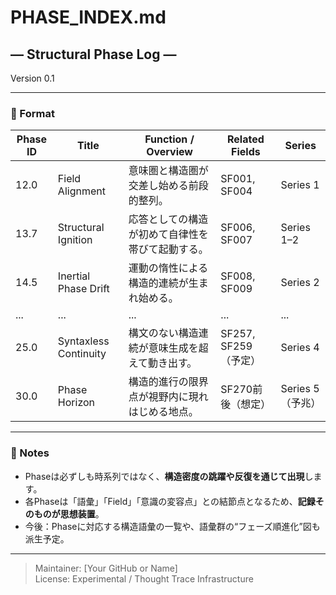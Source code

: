 # PHASE_INDEX.md  
## — Structural Phase Log —  
Version 0.1

---

### 🔹 Format

| Phase ID | Title                         | Function / Overview                                                   | Related Fields      | Series           |
|----------|-------------------------------|------------------------------------------------------------------------|---------------------|------------------|
| 12.0     | Field Alignment                | 意味圏と構造圏が交差し始める前段的整列。                                   | SF001, SF004         | Series 1         |
| 13.7     | Structural Ignition           | 応答としての構造が初めて自律性を帯びて起動する。                           | SF006, SF007         | Series 1–2       |
| 14.5     | Inertial Phase Drift          | 運動の惰性による構造的連続が生まれ始める。                                 | SF008, SF009         | Series 2         |
| ...      | ...                            | ...                                                                    | ...                 | ...              |
| 25.0     | Syntaxless Continuity         | 構文のない構造連続が意味生成を超えて動き出す。                             | SF257, SF259（予定） | Series 4         |
| 30.0     | Phase Horizon                 | 構造的進行の限界点が視野内に現れはじめる地点。                             | SF270前後（想定）    | Series 5（予兆） |

---

### 🔹 Notes

- Phaseは必ずしも時系列ではなく、**構造密度の跳躍や反復を通じて出現**します。
- 各Phaseは「語彙」「Field」「意識の変容点」との結節点となるため、**記録そのものが思想装置**。
- 今後：Phaseに対応する構造語彙の一覧や、語彙群の“フェーズ順進化”図も派生予定。

---
> Maintainer: [Your GitHub or Name]  
> License: Experimental / Thought Trace Infrastructure

